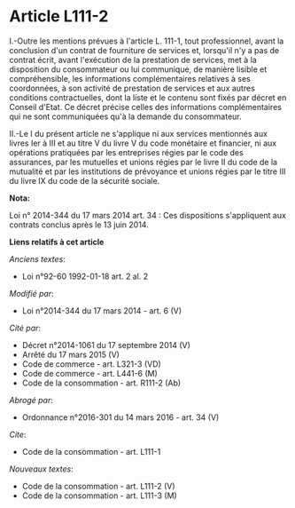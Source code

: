 # Article L111-2

I.-Outre les mentions prévues à l'article L. 111-1, tout professionnel, avant la conclusion d'un contrat de fourniture de
services et, lorsqu'il n'y a pas de contrat écrit, avant l'exécution de la prestation de services, met à la disposition du
consommateur ou lui communique, de manière lisible et compréhensible, les informations complémentaires relatives à ses
coordonnées, à son activité de prestation de services et aux autres conditions contractuelles, dont la liste et le contenu
sont fixés par décret en Conseil d'Etat. Ce décret précise celles des informations complémentaires qui ne sont communiquées
qu'à la demande du consommateur. 

II.-Le I du présent article ne s'applique ni aux services mentionnés aux livres Ier à III et au titre V du livre V du code
monétaire et financier, ni aux opérations pratiquées par les entreprises régies par le code des assurances, par les mutuelles
et unions régies par le livre II du code de la mutualité et par les institutions de prévoyance et unions régies par le titre
III du livre IX du code de la sécurité sociale.

**Nota:**

Loi n° 2014-344 du 17 mars 2014 art. 34 : Ces dispositions s'appliquent aux contrats conclus après le 13 juin 2014.

**Liens relatifs à cet article**

_Anciens textes_:

  - Loi n°92-60 1992-01-18 art. 2 al. 2

_Modifié par_:

  - Loi n°2014-344 du 17 mars 2014 - art. 6 (V)

_Cité par_:

  - Décret n°2014-1061 du 17 septembre 2014 (V)
  - Arrêté du 17 mars 2015 (V)
  - Code de commerce - art. L321-3 (VD)
  - Code de commerce - art. L441-6 (M)
  - Code de la consommation - art. R111-2 (Ab)

_Abrogé par_:

  - Ordonnance n°2016-301 du 14 mars 2016 - art. 34 (V)

_Cite_:

  - Code de la consommation - art. L111-1

_Nouveaux textes_:

  - Code de la consommation - art. L111-2 (V)
  - Code de la consommation - art. L111-3 (M)
